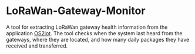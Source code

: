 # LoRaWan-Gateway-Monitor
A tool for extracting LoRaWan gateway health information from the application [OS2iot](https://os2.eu/produkt/os2iot). The tool checks when the system last heard from the gateways, where they are located, and how many daily packages they have received and transferred.
